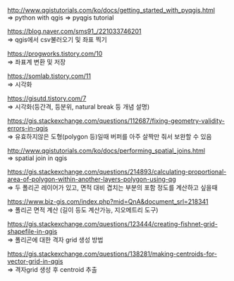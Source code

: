 http://www.qgistutorials.com/ko/docs/getting_started_with_pyqgis.html  
=> python with qgis => pyqgis tutorial  

https://blog.naver.com/sms91_/221033746201  
=> qgis에서 csv불러오기 및 좌표 찍기  
  
https://progworks.tistory.com/10  
=> 좌표계 변환 및 저장  
  
https://somlab.tistory.com/11  
=> 시각화  
  
https://gisutd.tistory.com/7  
=> 시각화(등간격, 등분위, natural break 등 개념 설명)  
  
https://gis.stackexchange.com/questions/112687/fixing-geometry-validity-errors-in-qgis  
=> 유효하지않은 도형(polygon 등)일때 버퍼를 아주 살짝만 줘서 보완할 수 있음  

http://www.qgistutorials.com/ko/docs/performing_spatial_joins.html  
=> spatial join in qgis  

https://gis.stackexchange.com/questions/214893/calculating-proportional-area-of-polygon-within-another-layers-polygon-using-qg  
=> 두 폴리곤 레이어가 있고, 면적 대비 겹치는 부분의 포함 정도를 계산하고 싶을때  

https://www.biz-gis.com/index.php?mid=QnA&document_srl=218341  
=> 폴리곤 면적 계산 (길이 등도 계산가능, 지오메트리 도구)  
  
https://gis.stackexchange.com/questions/123444/creating-fishnet-grid-shapefile-in-qgis  
=> 폴리곤에 대한 격자 grid 생성 방법  
  
https://gis.stackexchange.com/questions/138281/making-centroids-for-vector-grid-in-qgis  
=> 격자grid 생성 후 centroid 추출  
